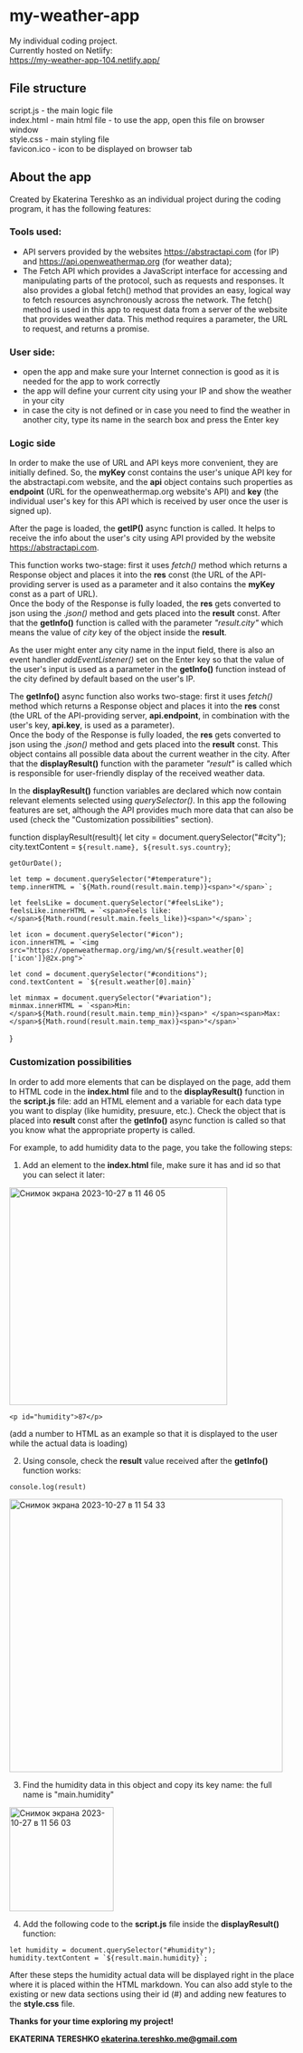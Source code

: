 # my-weather-app

My individual coding project.  
Currently hosted on Netlify:  
https://my-weather-app-104.netlify.app/

## File structure
script.js - the main logic file  
index.html - main html file - to use the app, open this file on browser window  
style.css - main styling file  
favicon.ico - icon to be displayed on browser tab  

## About the app
Created by Ekaterina Tereshko as an individual project during the coding program, it has the following features:

### Tools used:  
- API servers provided by the websites https://abstractapi.com (for IP) and https://api.openweathermap.org (for weather data);
- The Fetch API which provides a JavaScript interface for accessing and manipulating parts of the protocol, such as requests and responses. It also provides a global fetch() method that provides an easy, logical way to fetch resources asynchronously across the network. The fetch() method is used in this app to request data from a server of the website that provides weather data. This method requires a parameter, the URL to request, and returns a promise.

### User side:  
- open the app and make sure your Internet connection is good as it is needed for the app to work correctly  
- the app will define your current city using your IP and show the weather in your city  
- in case the city is not defined or in case you need to find the weather in another city, type its name in the search box and press the Enter key

### Logic side  

In order to make the use of URL and API keys more convenient, they are initially defined.
So, the **myKey** const contains the user's unique API key for the abstractapi.com website, and the **api** object contains such properties as **endpoint** (URL for the openweathermap.org website's API) and **key** (the individual user's key for this API which is received by user once the user is signed up).

After the page is loaded, the **getIP()** async function is called. It helps to receive the info about the user's city using API provided by the website https://abstractapi.com.  

This function works two-stage: first it uses _fetch()_ method which returns a Response object and places it into the **res** const (the URL of the API-providing server is used as a parameter and it also contains the **myKey** const as a part of URL).     
Once the body of the Response is fully loaded, the **res** gets converted to json using the _.json()_ method and gets placed into the **result** const. After that the **getInfo()** function is called with the parameter _"result.city"_ which means the value of _city_ key of the object inside the **result**.  

As the user might enter any city name in the input field, there is also an event handler _addEventListener()_ set on the Enter key so that the value of the user's input is used as a parameter in the **getInfo()** function instead of the city defined by default based on the user's IP.

The **getInfo()** async function also works two-stage: first it uses _fetch()_ method which returns a Response object and places it into the **res** const (the URL of the API-providing server, **api.endpoint**, in combination with the user's key, **api.key**, is used as a parameter).     
Once the body of the Response is fully loaded, the **res** gets converted to json using the _.json()_ method and gets placed into the **result** const. This object contains all possible data about the current weather in the city. After that the **displayResult()** function with the parameter _"result"_ is called which is responsible for user-friendly display of the received weather data.  

In the **displayResult()** function variables are declared which now contain relevant elements selected using _querySelector()_. In this app the following features are set, although the API provides much more data that can also be used (check the "Сustomization possibilities" section).  

function displayResult(result){
    let city = document.querySelector("#city");
    city.textContent = `${result.name}, ${result.sys.country}`;

    getOurDate();

    let temp = document.querySelector("#temperature");
    temp.innerHTML = `${Math.round(result.main.temp)}<span>°</span>`;

    let feelsLike = document.querySelector("#feelsLike");
    feelsLike.innerHTML = `<span>Feels like: </span>${Math.round(result.main.feels_like)}<span>°</span>`;

    let icon = document.querySelector("#icon");
    icon.innerHTML = `<img src="https://openweathermap.org/img/wn/${result.weather[0]['icon']}@2x.png">`

    let cond = document.querySelector("#conditions");
    cond.textContent = `${result.weather[0].main}`

    let minmax = document.querySelector("#variation");
    minmax.innerHTML = `<span>Min: </span>${Math.round(result.main.temp_min)}<span>° </span><span>Max: </span>${Math.round(result.main.temp_max)}<span>°</span>`
}  

### Customization possibilities

In order to add more elements that can be displayed on the page, add them to HTML code in the **index.html** file and to the **displayResult()** function in the **script.js** file: add an HTML element and a variable for each data type you want to display (like humidity, presuure, etc.). Check the object that is placed into **result** const after the **getInfo()** async function is called so that you know what the appropriate property is called.  

For example, to add humidity data to the page, you take the following steps:  
1. Add an element to the **index.html** file, make sure it has and id so that you can select it later:

<img width="385" alt="Снимок экрана 2023-10-27 в 11 46 05" src="https://github.com/Katereshko/my-weather-app/assets/70511658/c777a858-5727-48bf-af0a-9eb791a94b11">   

`<p id="humidity">87</p>`  

(add a number to HTML as an example so that it is displayed to the user while the actual data is loading)  

2. Using console, check the **result** value received after the **getInfo()** function works:

`console.log(result)`  

<img width="483" alt="Снимок экрана 2023-10-27 в 11 54 33" src="https://github.com/Katereshko/my-weather-app/assets/70511658/cbd7d560-7fb0-42cd-aefe-987f9f9bc5c7">  

3. Find the humidity data in this object and copy its key name: the full name is "main.humidity"  

<img width="184" alt="Снимок экрана 2023-10-27 в 11 56 03" src="https://github.com/Katereshko/my-weather-app/assets/70511658/a2fba3f5-0b7f-47c4-bf75-fc3ca54484a5">  

4. Add the following code to the **script.js** file inside the **displayResult()** function:  

`let humidity = document.querySelector("#humidity");`     
``humidity.textContent = `${result.main.humidity}`; ``  

After these steps the humidity actual data will be displayed right in the place where it is placed within the HTML markdown. You can also add style to the existing or new data sections using their id (#) and adding new features to the **style.css** file.

**Thanks for your time exploring my project!**

**EKATERINA TERESHKO
ekaterina.tereshko.me@gmail.com**
